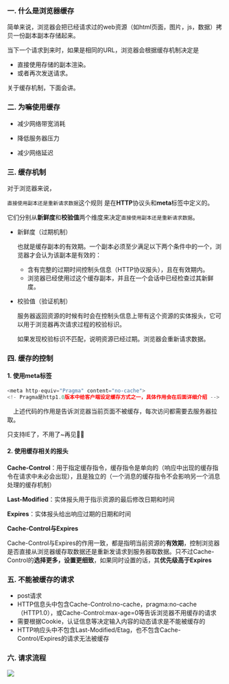 ### 一. 什么是浏览器缓存

简单来说，浏览器会把已经请求过的web资源（如html页面，图片，js，数据）拷贝一份副本副本存储起来。

当下一个请求到来时，如果是相同的URL，浏览器会根据缓存机制决定是

- 直接使用存储的副本渲染。
- 或者再次发送请求。

关于缓存机制，下面会讲。



### 二. 为嘛使用缓存

- 减少网络带宽消耗

- 降低服务器压力

- 减少网络延迟



### 三. 缓存机制

对于浏览器来说，

`直接使用副本还是重新请求数据`这个规则 是在**HTTP**协议头和**meta**标签中定义的。

它们分别从**新鲜度**和**校验值**两个维度来决定`直接使用副本还是重新请求数据`。

- 新鲜度（过期机制）

  也就是缓存副本的有效期。一个副本必须至少满足以下两个条件中的一个，浏览器才会认为该副本是有效的：

  - 含有完整的过期时间控制头信息（HTTP协议报头），且在有效期内。
  - 浏览器已经使用过这个缓存副本，并且在一个会话中已经检查过其新鲜度。

- 校验值（验证机制）

  服务器返回资源的时候有时会在控制头信息上带有这个资源的实体报头，它可以用于浏览器再次请求过程的校验标识。

  如果发现校验标识不匹配，说明资源已经过期。浏览器会重新请求数据。

### 四. 缓存的控制

#### 1. 使用meta标签

```javascript
<meta http-equiv="Pragma" content="no-cache">  
<!- Pragma是http1.0版本中给客户端设定缓存方式之一，具体作用会在后面详细介绍 -->
```

　上述代码的作用是告诉浏览器当前页面不被缓存，每次访问都需要去服务器拉取。

只支持IE了，不用了~再见:blonde_woman: 

#### 2. 使用缓存相关的报头

**Cache-Control**：用于指定缓存指令，缓存指令是单向的（响应中出现的缓存指令在请求中未必会出现），且是独立的（一个消息的缓存指令不会影响另一个消息处理的缓存机制） 

**Last-Modified**：实体报头用于指示资源的最后修改日期和时间

**Expires**：实体报头给出响应过期的日期和时间



 **Cache-Control与Expires**

Cache-Control与Expires的作用一致，都是指明当前资源的**有效期**，控制浏览器是否直接从浏览器缓存取数据还是重新发请求到服务器取数据。只不过Cache-Control的**选择更多，设置更细致**，如果同时设置的话，其**优先级高于Expires**



### 五. 不能被缓存的请求

- post请求
- HTTP信息头中包含Cache-Control:no-cache，pragma:no-cache（HTTP1.0），或Cache-Control:max-age=0等告诉浏览器不用缓存的请求 
- 需要根据Cookie，认证信息等决定输入内容的动态请求是不能被缓存的 
- HTTP响应头中不包含Last-Modified/Etag，也不包含Cache-Control/Expires的请求无法被缓存 

### 六. 请求流程

![](https://images2015.cnblogs.com/blog/1028513/201704/1028513-20170420165136790-834238622.png)
